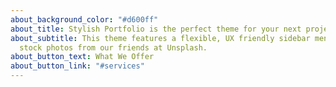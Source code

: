 ```yaml
---
about_background_color: "#d600ff"
about_title: Stylish Portfolio is the perfect theme for your next project!
about_subtitle: This theme features a flexible, UX friendly sidebar menu and
  stock photos from our friends at Unsplash.
about_button_text: What We Offer
about_button_link: "#services"
---
```

